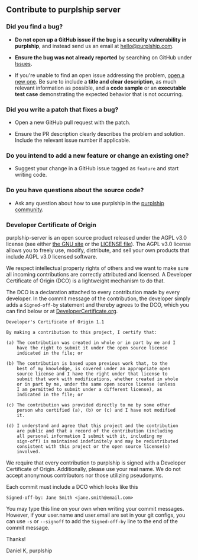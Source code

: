 ## Contribute to purplship server

### **Did you find a bug?**

* **Do not open up a GitHub issue if the bug is a security vulnerability
  in purplship**, and instead send us an email at hello@purplship.com.

* **Ensure the bug was not already reported** by searching on GitHub under [Issues](https://github.com/purplship/purplship-server/issues).

* If you're unable to find an open issue addressing the problem, [open a new one](https://github.com/purplship/purplship-server/issues/new). 
    Be sure to include a **title and clear description**, as much relevant information as possible, 
    and a **code sample** or an **executable test case** demonstrating the expected behavior that is not occurring.

### **Did you write a patch that fixes a bug?**

* Open a new GitHub pull request with the patch.

* Ensure the PR description clearly describes the problem and solution. Include the relevant issue number if applicable.

### **Do you intend to add a new feature or change an existing one?**

* Suggest your change in a GitHub issue tagged as `feature` and start writing code.

### **Do you have questions about the source code?**

* Ask any question about how to use purplship in the [purplship community](https://github.com/purplship/purplship-server/discussions).

### Developer Certificate of Origin

purplship-server is an open source product released under the AGPL v3.0 license (see either [the GNU site](https://www.gnu.org/licenses/agpl-3.0.en.html) or the [LICENSE file](https://github.com/purplship/purplship-server/blob/main/LICENSE)). The AGPL v3.0 license allows you to freely use, modify, distribute, and sell your own products that include AGPL v3.0 licensed software.

We respect intellectual property rights of others and we want to make sure all incoming contributions are correctly attributed and licensed. A Developer Certificate of Origin (DCO) is a lightweight mechanism to do that.

The DCO is a declaration attached to every contribution made by every developer. In the commit message of the contribution, the developer simply adds a `Signed-off-by` statement and thereby agrees to the DCO, which you can find below or at [DeveloperCertificate.org](http://developercertificate.org/).

```
Developer's Certificate of Origin 1.1

By making a contribution to this project, I certify that:

(a) The contribution was created in whole or in part by me and I
    have the right to submit it under the open source license
    indicated in the file; or

(b) The contribution is based upon previous work that, to the
    best of my knowledge, is covered under an appropriate open
    source license and I have the right under that license to
    submit that work with modifications, whether created in whole
    or in part by me, under the same open source license (unless
    I am permitted to submit under a different license), as
    Indicated in the file; or

(c) The contribution was provided directly to me by some other
    person who certified (a), (b) or (c) and I have not modified
    it.

(d) I understand and agree that this project and the contribution
    are public and that a record of the contribution (including
    all personal information I submit with it, including my
    sign-off) is maintained indefinitely and may be redistributed
    consistent with this project or the open source license(s)
    involved.
 ```
We require that every contribution to purplship is signed with a Developer Certificate of Origin. Additionally, please use your real name. We do not accept anonymous contributors nor those utilizing pseudonyms.

Each commit must include a DCO which looks like this

```
Signed-off-by: Jane Smith <jane.smith@email.com>
```
You may type this line on your own when writing your commit messages. However, if your user.name and user.email are set in your git configs, you can use `-s` or `--signoff` to add the `Signed-off-by` line to the end of the commit message.


Thanks!

Daniel K, purplship
